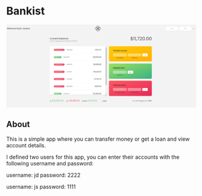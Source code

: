 # Bankist

![This is an image](https://github.com/shadmanAh/Bankist/blob/main/bankist.png)

## About
This is a simple app where you can transfer money or get a loan and view account details.

I defined two users for this app, you can enter their accounts with the following username and password:

username: jd
password: 2222

username: js
password: 1111
